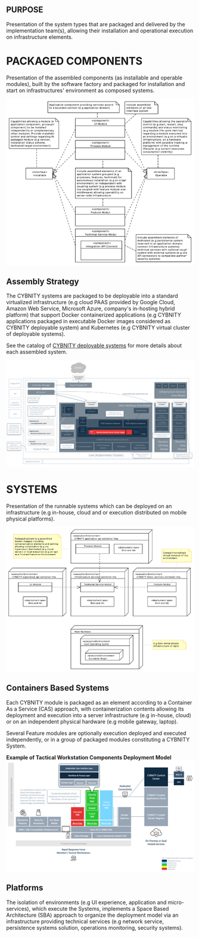 ## PURPOSE
Presentation of the system types that are packaged and delivered by the implementation team(s), allowing their installation and operational execution on infrastructure elements.

# PACKAGED COMPONENTS
Presentation of the assembled components (as installable and operable modules), built by the software factory and packaged for installation and start on infrastructures' environment as composed systems.

![image](Module_packages_assembly_description.PNG)

## Assembly Strategy
The CYBNITY systems are packaged to be deployable into a standard virtualized infrastructure (e.g cloud PAAS provided by Google Cloud, Amazon Web Service, Microsoft Azure, company's in-hosting hybrid platform) that support Docker containerized applications (e.g CYBNITY applications packaged in executable Docker images considered as CYBNITY deployable system) and Kubernetes (e.g CYBNITY virtual cluster of deployable systems).

See the catalog of [CYBNITY deployable systems](https://www.notion.so/cybnity/5a681e57f2164d4f8a3f228129294db9?v=51e2c78132c74b11b97c07ef4e2528c4) for more details about each assembled system.

![image](cybnity-deployment-strategy.png)

# SYSTEMS
Presentation of the runnable systems which can be deployed on an infrastructure (e.g in-house, cloud and or execution distributed on mobile physical platforms).

![image](Systems_deployment_description.PNG)

## Containers Based Systems
Each CYBNITY module is packaged as an element according to a Container As a Service (CAS) approach, with containerization contents allowing its deployment and execution into a server infrastructure (e.g in-house, cloud) or on an independent physical hardware (e.g mobile gateway, laptop).

Several Feature modules are optionally execution deployed and executed independently, or in a group of packaged modules constituting a CYBNITY System.

__Example of Tactical Workstation Components Deployment Model__
![image](tactical_workstation_components.png)

## Platforms
The isolation of environments (e.g UI experience, application and micro-services), which execute the Systems, implements a Space Based Architecture (SBA) approach to organize the deployment model via an infrastructure providing technical services (e.g network service, persistence systems solution, operations monitoring, security systems).
